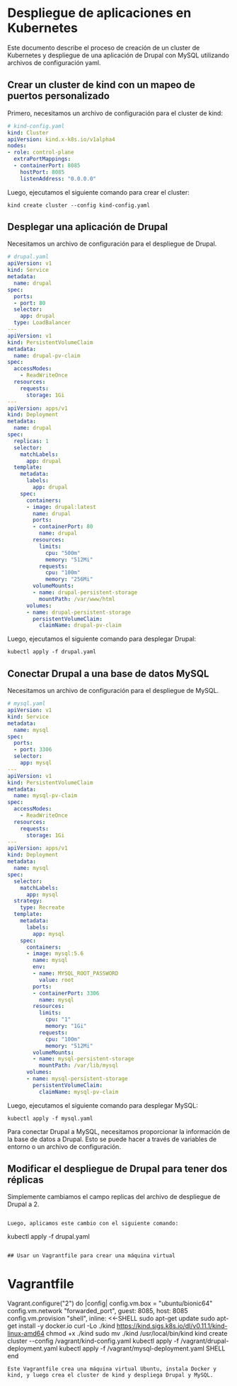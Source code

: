 # Despliegue de aplicaciones en Kubernetes
Este documento describe el proceso de creación de un cluster de Kubernetes y despliegue de una aplicación de Drupal con MySQL utilizando archivos de configuración yaml.

## Crear un cluster de kind con un mapeo de puertos personalizado
Primero, necesitamos un archivo de configuración para el cluster de kind:
```yaml
# kind-config.yaml
kind: Cluster
apiVersion: kind.x-k8s.io/v1alpha4
nodes:
- role: control-plane
  extraPortMappings:
  - containerPort: 8085
    hostPort: 8085
    listenAddress: "0.0.0.0"
```

Luego, ejecutamos el siguiente comando para crear el cluster:

```
kind create cluster --config kind-config.yaml
```

## Desplegar una aplicación de Drupal
Necesitamos un archivo de configuración para el despliegue de Drupal.

```yaml
# drupal.yaml
apiVersion: v1
kind: Service
metadata:
  name: drupal
spec:
  ports:
  - port: 80
  selector:
    app: drupal
  type: LoadBalancer
---
apiVersion: v1
kind: PersistentVolumeClaim
metadata:
  name: drupal-pv-claim
spec:
  accessModes:
    - ReadWriteOnce
  resources:
    requests:
      storage: 1Gi
---
apiVersion: apps/v1
kind: Deployment
metadata:
  name: drupal
spec:
  replicas: 1
  selector:
    matchLabels:
      app: drupal
  template:
    metadata:
      labels:
        app: drupal
    spec:
      containers:
      - image: drupal:latest
        name: drupal
        ports:
        - containerPort: 80
          name: drupal
        resources:
          limits:
            cpu: "500m"
            memory: "512Mi"
          requests:
            cpu: "100m"
            memory: "256Mi"
        volumeMounts:
        - name: drupal-persistent-storage
          mountPath: /var/www/html
      volumes:
      - name: drupal-persistent-storage
        persistentVolumeClaim:
          claimName: drupal-pv-claim

```

Luego, ejecutamos el siguiente comando para desplegar Drupal:

```
kubectl apply -f drupal.yaml
```

## Conectar Drupal a una base de datos MySQL
Necesitamos un archivo de configuración para el despliegue de MySQL.

```yaml
# mysql.yaml
apiVersion: v1
kind: Service
metadata:
  name: mysql
spec:
  ports:
  - port: 3306
  selector:
    app: mysql
---
apiVersion: v1
kind: PersistentVolumeClaim
metadata:
  name: mysql-pv-claim
spec:
  accessModes:
    - ReadWriteOnce
  resources:
    requests:
      storage: 1Gi
---
apiVersion: apps/v1
kind: Deployment
metadata:
  name: mysql
spec:
  selector:
    matchLabels:
      app: mysql
  strategy:
    type: Recreate
  template:
    metadata:
      labels:
        app: mysql
    spec:
      containers:
      - image: mysql:5.6
        name: mysql
        env:
        - name: MYSQL_ROOT_PASSWORD
          value: root
        ports:
        - containerPort: 3306
          name: mysql
        resources:
          limits:
            cpu: "1"
            memory: "1Gi"
          requests:
            cpu: "100m"
            memory: "512Mi"
        volumeMounts:
        - name: mysql-persistent-storage
          mountPath: /var/lib/mysql
      volumes:
      - name: mysql-persistent-storage
        persistentVolumeClaim:
          claimName: mysql-pv-claim

```

Luego, ejecutamos el siguiente comando para desplegar MySQL:

```
kubectl apply -f mysql.yaml
```

Para conectar Drupal a MySQL, necesitamos proporcionar la información de la base de datos a Drupal. Esto se puede hacer a través de variables de entorno o un archivo de configuración.

## Modificar el despliegue de Drupal para tener dos réplicas
Simplemente cambiamos el campo replicas del archivo de despliegue de Drupal a 2.
```

Luego, aplicamos este cambio con el siguiente comando:

```
kubectl apply -f drupal.yaml
```

## Usar un Vagrantfile para crear una máquina virtual

```
# Vagrantfile
Vagrant.configure("2") do |config|
  config.vm.box = "ubuntu/bionic64"
  config.vm.network "forwarded_port", guest: 8085, host: 8085
  config.vm.provision "shell", inline: <<-SHELL
    sudo apt-get update
    sudo apt-get install -y docker.io
    curl -Lo ./kind https://kind.sigs.k8s.io/dl/v0.11.1/kind-linux-amd64
    chmod +x ./kind
    sudo mv ./kind /usr/local/bin/kind
    kind create cluster --config /vagrant/kind-config.yaml
    kubectl apply -f /vagrant/drupal-deployment.yaml
    kubectl apply -f /vagrant/mysql-deployment.yaml
  SHELL
end
```
Este Vagrantfile crea una máquina virtual Ubuntu, instala Docker y kind, y luego crea el cluster de kind y despliega Drupal y MySQL.